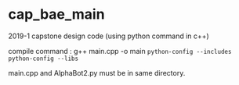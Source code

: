 # cap_bae_main
2019-1 capstone design code (using python command in c++)

compile command : g++ main.cpp -o main `python-config --includes` `python-config --libs`

main.cpp and AlphaBot2.py must be in same directory.
